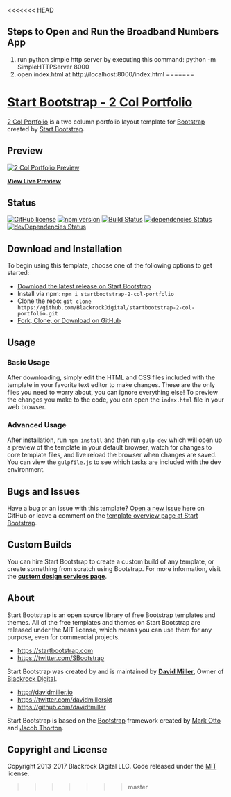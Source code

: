 <<<<<<< HEAD


## Steps to Open and Run the Broadband Numbers App

1. run python simple http server by executing this command: python -m SimpleHTTPServer 8000
2. open index.html at http://localhost:8000/index.html
=======
# [Start Bootstrap - 2 Col Portfolio](https://startbootstrap.com/template-overviews/2-col-portfolio/)

[2 Col Portfolio](https://startbootstrap.com/template-overviews/2-col-portfolio/) is a two column portfolio layout template for [Bootstrap](http://getbootstrap.com/) created by [Start Bootstrap](https://startbootstrap.com/).

## Preview
[![2 Col Portfolio Preview](https://startbootstrap.com/assets/img/templates/2-col-portfolio.jpg)](https://blackrockdigital.github.io/startbootstrap-2-col-portfolio/)

**[View Live Preview](https://blackrockdigital.github.io/startbootstrap-2-col-portfolio/)**

## Status

[![GitHub license](https://img.shields.io/badge/license-MIT-blue.svg)](https://raw.githubusercontent.com/BlackrockDigital/startbootstrap-2-col-portfolio/master/LICENSE)
[![npm version](https://img.shields.io/npm/v/startbootstrap-2-col-portfolio.svg)](https://www.npmjs.com/package/startbootstrap-2-col-portfolio)
[![Build Status](https://travis-ci.org/BlackrockDigital/startbootstrap-2-col-portfolio.svg?branch=master)](https://travis-ci.org/BlackrockDigital/startbootstrap-2-col-portfolio)
[![dependencies Status](https://david-dm.org/BlackrockDigital/startbootstrap-2-col-portfolio/status.svg)](https://david-dm.org/BlackrockDigital/startbootstrap-2-col-portfolio)
[![devDependencies Status](https://david-dm.org/BlackrockDigital/startbootstrap-2-col-portfolio/dev-status.svg)](https://david-dm.org/BlackrockDigital/startbootstrap-2-col-portfolio?type=dev)

## Download and Installation

To begin using this template, choose one of the following options to get started:
* [Download the latest release on Start Bootstrap](https://startbootstrap.com/template-overviews/2-col-portfolio/)
* Install via npm: `npm i startbootstrap-2-col-portfolio`
* Clone the repo: `git clone https://github.com/BlackrockDigital/startbootstrap-2-col-portfolio.git`
* [Fork, Clone, or Download on GitHub](https://github.com/BlackrockDigital/startbootstrap-2-col-portfolio)

## Usage

### Basic Usage

After downloading, simply edit the HTML and CSS files included with the template in your favorite text editor to make changes. These are the only files you need to worry about, you can ignore everything else! To preview the changes you make to the code, you can open the `index.html` file in your web browser.

### Advanced Usage

After installation, run `npm install` and then run `gulp dev` which will open up a preview of the template in your default browser, watch for changes to core template files, and live reload the browser when changes are saved. You can view the `gulpfile.js` to see which tasks are included with the dev environment.

## Bugs and Issues

Have a bug or an issue with this template? [Open a new issue](https://github.com/BlackrockDigital/startbootstrap-2-col-portfolio/issues) here on GitHub or leave a comment on the [template overview page at Start Bootstrap](http://startbootstrap.com/template-overviews/2-col-portfolio/).

## Custom Builds

You can hire Start Bootstrap to create a custom build of any template, or create something from scratch using Bootstrap. For more information, visit the **[custom design services page](https://startbootstrap.com/bootstrap-design-services/)**.

## About

Start Bootstrap is an open source library of free Bootstrap templates and themes. All of the free templates and themes on Start Bootstrap are released under the MIT license, which means you can use them for any purpose, even for commercial projects.

* https://startbootstrap.com
* https://twitter.com/SBootstrap

Start Bootstrap was created by and is maintained by **[David Miller](http://davidmiller.io/)**, Owner of [Blackrock Digital](http://blackrockdigital.io/).

* http://davidmiller.io
* https://twitter.com/davidmillerskt
* https://github.com/davidtmiller

Start Bootstrap is based on the [Bootstrap](http://getbootstrap.com/) framework created by [Mark Otto](https://twitter.com/mdo) and [Jacob Thorton](https://twitter.com/fat).

## Copyright and License

Copyright 2013-2017 Blackrock Digital LLC. Code released under the [MIT](https://github.com/BlackrockDigital/startbootstrap-2-col-portfolio/blob/gh-pages/LICENSE) license.
>>>>>>> master
